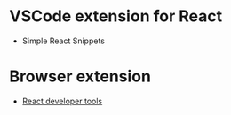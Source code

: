 # VSCode extension for React

- Simple React Snippets

# Browser extension

- [React developer tools](https://chrome.google.com/webstore/detail/react-developer-tools/fmkadmapgofadopljbjfkapdkoienihi)